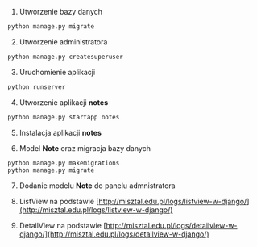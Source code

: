 1. Utworzenie bazy danych
```bash
python manage.py migrate
```
2. Utworzenie administratora
```bash
python manage.py createsuperuser
```
3. Uruchomienie aplikacji
```bash
python runserver 
```
4. Utworzenie aplikacji __notes__
```bash
python manage.py startapp notes
```
5. Instalacja aplikacji __notes__ 

6. Model __Note__ oraz migracja bazy danych
```bash
python manage.py makemigrations
python manage.py migrate
```

7. Dodanie modelu __Note__ do panelu admnistratora

8. ListView na podstawie [http://misztal.edu.pl/logs/listview-w-django/](http://misztal.edu.pl/logs/listview-w-django/)

9. DetailView na podstawie [http://misztal.edu.pl/logs/detailview-w-django/](http://misztal.edu.pl/logs/detailview-w-django/)
